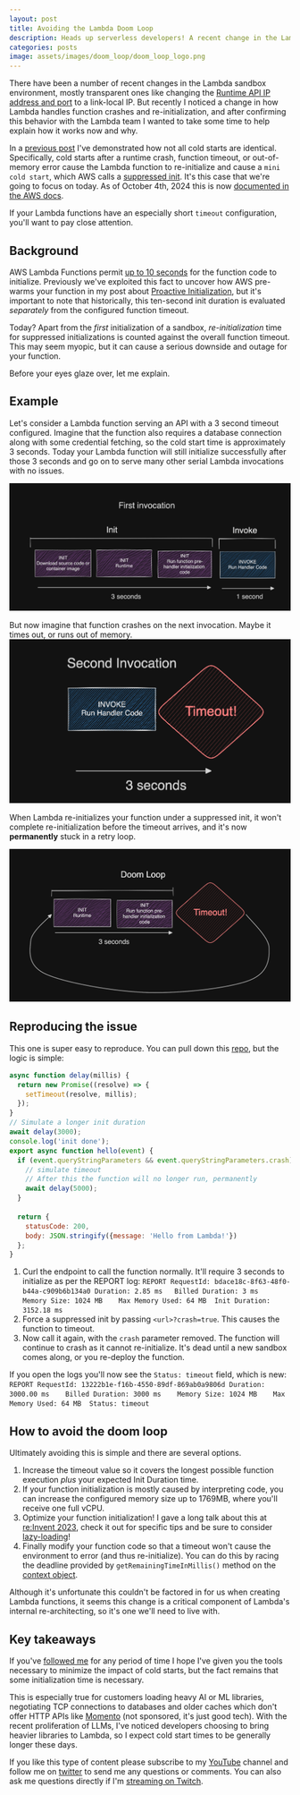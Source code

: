 ```yaml
---
layout: post
title: Avoiding the Lambda Doom Loop 
description: Heads up serverless developers! A recent change in the Lambda sandbox environment changes how timeouts are handled, potentially causing your function to ender a permanent doom loop. This post will explain the change, how to spot it, and how to avoid the doom loop.
categories: posts
image: assets/images/doom_loop/doom_loop_logo.png
---
```


There have been a number of recent changes in the Lambda sandbox environment, mostly transparent ones like changing the [Runtime API IP address and port](https://x.com/astuyve/status/1825676633673769334) to a link-local IP. But recently I noticed a change in how Lambda handles function crashes and re-initialization, and after confirming this behavior with the Lambda team I wanted to take some time to help explain how it works now and why.

In a [previous post](https://aaronstuyvenberg.com/posts/ice-cold-starts) I've demonstrated how not all cold starts are identical. Specifically, cold starts after a runtime crash, function timeout, or out-of-memory error cause the Lambda function to re-initialize and cause a `mini cold start`, which AWS calls a [suppressed init](https://docs.aws.amazon.com/lambda/latest/dg/lambda-runtime-environment.html#runtimes-lifecycle-invoke-with-errors). It's this case that we're going to focus on today. As of October 4th, 2024 this is now [documented in the AWS docs](https://docs.aws.amazon.com/lambda/latest/dg/troubleshooting-invocation.html#troubleshooting-invocation-loop).

If your Lambda functions have an especially short `timeout` configuration, you'll want to pay close attention.

## Background
AWS Lambda Functions permit [up to 10 seconds](https://docs.aws.amazon.com/lambda/latest/dg/lambda-runtime-environment.html) for the function code to initialize. Previously we've exploited this fact to uncover how AWS pre-warms your function in my post about [Proactive Initialization](https://aaronstuyvenberg.com/posts/understanding-proactive-initialization), but it's important to note that historically, this ten-second init duration is evaluated *separately* from the configured function timeout.

Today? Apart from the _first_ initialization of a sandbox, *re-initialization* time for suppressed initializations is counted against the overall function timeout. This may seem myopic, but it can cause a serious downside and outage for your function.

Before your eyes glaze over, let me explain.

## Example
Let's consider a Lambda function serving an API with a 3 second timeout configured. Imagine that the function also requires a database connection along with some credential fetching, so the cold start time is approximately 3 seconds. Today your Lambda function will still initialize successfully after those 3 seconds and go on to serve many other serial Lambda invocations with no issues.

<span class="image half"><a href="/assets/images/doom_loop/doom_loop_init.png" target="_blank"><img src="/assets/images/doom_loop/doom_loop_init.png" alt="Part one - a normal initialization"></a></span>

But now imagine that function crashes on the next invocation. Maybe it times out, or runs out of memory.
<span class="image half"><a href="/assets/images/doom_loop/doom_loop_crash.png" target="_blank"><img src="/assets/images/doom_loop/doom_loop_crash.png" alt="Part two - the function crashes"></a></span>

When Lambda re-initializes your function under a suppressed init, it won't complete re-initialization before the timeout arrives, and it's now **permanently** stuck in a retry loop.

<span class="image half"><a href="/assets/images/doom_loop/doom_loop_suppressed.png" target="_blank"><img src="/assets/images/doom_loop/doom_loop_suppressed.png" alt="Part three - the function crashes permanently"></a></span>

## Reproducing the issue 
This one is super easy to reproduce. You can pull down this [repo](https://github.com/astuyve/lambda-new-timeout-crash), but the logic is simple:
```js
async function delay(millis) {
  return new Promise((resolve) => {
    setTimeout(resolve, millis);
  });
}
// Simulate a longer init duration
await delay(3000);
console.log('init done');
export async function hello(event) {
  if (event.queryStringParameters && event.queryStringParameters.crash) {
    // simulate timeout
    // After this the function will no longer run, permanently
    await delay(5000);
  }

  return {
    statusCode: 200,
    body: JSON.stringify({message: 'Hello from Lambda!'})
  };
}
```

1. Curl the endpoint to call the function normally. It'll require 3 seconds to initialize as per the REPORT log:
`REPORT RequestId: bdace18c-8f63-48f0-b44a-c909b6b134a0	Duration: 2.85 ms	Billed Duration: 3 ms	Memory Size: 1024 MB	Max Memory Used: 64 MB	Init Duration: 3152.18 ms`
2. Force a suppressed init by passing `<url>?crash=true`. This causes the function to timeout.
3. Now call it again, with the `crash` parameter removed.
The function will continue to crash as it cannot re-initialize. It's dead until a new sandbox comes along, or you re-deploy the function.

If you open the logs you'll now see the `Status: timeout` field, which is new:
`REPORT RequestId: 13222b1e-f16b-4550-89df-869ab0a9806d	Duration: 3000.00 ms	Billed Duration: 3000 ms	Memory Size: 1024 MB	Max Memory Used: 64 MB	Status: timeout`

## How to avoid the doom loop
Ultimately avoiding this is simple and there are several options.

1. Increase the timeout value so it covers the longest possible function execution _plus_ your expected Init Duration time.
2. If your function initialization is mostly caused by interpreting code, you can increase the configured memory size up to 1769MB, where you'll receive one full vCPU.
3. Optimize your function initialization! I gave a long talk about this at [re:Invent 2023](), check it out for specific tips and be sure to consider [lazy-loading](https://aaronstuyvenberg.com/posts/lambda-lazy-loading)!
4. Finally modify your function code so that a timeout won't cause the environment to error (and thus re-initialize). You can do this by racing the deadline provided by `getRemainingTimeInMillis()` method on the [context object](https://docs.aws.amazon.com/lambda/latest/dg/nodejs-context.html).

Although it's unfortunate this couldn't be factored in for us when creating Lambda functions, it seems this change is a critical component of Lambda's internal re-architecting, so it's one we'll need to live with.

## Key takeaways
If you've [followed me](https://twitter.com/astuyve) for any period of time I hope I've given you the tools necessary to minimize the impact of cold starts, but the fact remains that some initialization time is necessary.

This is especially true for customers loading heavy AI or ML libraries, negotiating TCP connections to databases and older caches which don't offer HTTP APIs like [Momento](https://www.gomomento.com/platform/cache/) (not sponsored, it's just good tech). With the recent proliferation of LLMs, I've noticed developers choosing to bring heavier libraries to Lambda, so I expect cold start times to be generally longer these days.

If you like this type of content please subscribe to my [YouTube](https://www.youtube.com/channel/UCsWwWCit5Y_dqRxEFizYulw) channel and follow me on [twitter](https://twitter.com/astuyve) to send me any questions or comments. You can also ask me questions directly if I'm [streaming on Twitch](twitch.tv/aj_stuyvenberg).
